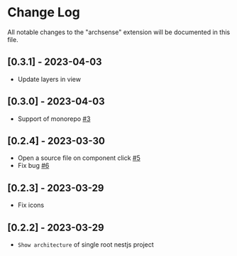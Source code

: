 # Change Log

All notable changes to the "archsense" extension will be documented in this file.

## [0.3.1] - 2023-04-03
 - Update layers in view

## [0.3.0] - 2023-04-03
 - Support of monorepo [#3](https://github.com/ArchSense/architecture-view-nestjs/issues/3)

## [0.2.4] - 2023-03-30
- Open a source file on component click [#5](https://github.com/ArchSense/architecture-view-nestjs/issues/5)
- Fix bug [#6](https://github.com/ArchSense/architecture-view-nestjs/issues/6)

## [0.2.3] - 2023-03-29
- Fix icons

## [0.2.2] - 2023-03-29
- `Show architecture` of single root nestjs project
